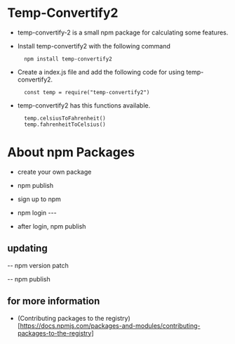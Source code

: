 # Temp-Convertify2



- temp-convertify-2 is a small npm package for calculating some features.

- Install temp-convertify2 with the following command

        npm install temp-convertify2

- Create a index.js file and add the following code for using temp-convertify2.

        const temp = require("temp-convertify2")


- temp-convertify2 has this functions available.

        temp.celsiusToFahrenheit()
        temp.fahrenheitToCelsius()


# About npm Packages

- create your own package

- npm publish

- sign up to npm

- npm login ---

- after login, npm publish


## updating

-- npm version patch

-- npm publish


## for more information

- (Contributing packages to the registry)[https://docs.npmjs.com/packages-and-modules/contributing-packages-to-the-registry]
